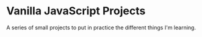 # Vanilla JavaScript Projects
A series of small projects to put in practice the different things I'm learning.
